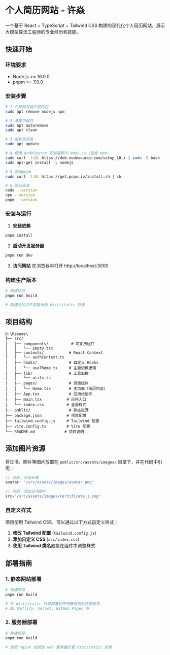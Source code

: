 # 个人简历网站 - 许焱

一个基于 React + TypeScript + Tailwind CSS 构建的现代化个人简历网站，展示大模型算法工程师的专业经历和技能。


## 快速开始

### 环境要求

- Node.js >= 16.0.0
- pnpm >= 7.0.0
### 安装步骤
~~~bash
# 1.先移除可能冲突的包
sudo apt remove nodejs npm

# 2.清理包缓存
sudo apt autoremove
sudo apt clean

# 3.更新包列表
sudo apt update

# 4.使用 NodeSource 安装最新的 Node.js（包含 npm）
sudo curl -fsSL https://deb.nodesource.com/setup_18.x | sudo -E bash -
sudo apt-get install -y nodejs

# 5.安装pnpm
sudo curl -fsSL https://get.pnpm.io/install.sh | sh -

# 6.验证安装
node --version
npm --version
pnpm --version
~~~
### 安装与运行

1. **安装依赖**
```bash
pnpm install
```

2. **启动开发服务器**
```bash
pnpm run dev
```

3. **访问网站**
在浏览器中打开 http://localhost:3000

### 构建生产版本

```bash
# 构建项目
pnpm run build

# 构建后的文件将输出到 dist/static 目录
```

## 项目结构

```
D:\Resume\
├── src/
│   ├── components/          # 可复用组件
│   │   └── Empty.tsx
│   ├── contexts/           # React Context
│   │   └── authContext.ts
│   ├── hooks/              # 自定义 Hooks
│   │   └── useTheme.ts     # 主题切换逻辑
│   ├── lib/                # 工具函数
│   │   └── utils.ts
│   ├── pages/              # 页面组件
│   │   └── Home.tsx        # 主页面（简历内容）
│   ├── App.tsx             # 应用根组件
│   ├── main.tsx           # 应用入口
│   └── index.css          # 全局样式
├── public/                 # 静态资源
├── package.json           # 项目配置
├── tailwind.config.js     # Tailwind 配置
├── vite.config.ts         # Vite 配置
└── README.md             # 项目说明
```

## 添加图片资源

将证书、照片等图片放置在 `public/src/assets/images/` 目录下，并在代码中引用：

```typescript
// 示例：添加头像
avatar: "/src/assets/images/avatar.png"

// 示例：添加证书图片
src="/src/assets/images/certificate_1.png"
```

### 自定义样式

项目使用 Tailwind CSS，可以通过以下方式自定义样式：

1. **修改 Tailwind 配置** (`tailwind.config.js`)
2. **添加自定义 CSS** (`src/index.css`)
3. **使用 Tailwind 类名**直接在组件中调整样式

## 部署指南

### 1. 静态网站部署

```bash
# 构建项目
pnpm run build

# 将 dist/static 目录部署到任何静态网站托管服务
# 如：Netlify, Vercel, GitHub Pages 等
```

### 2. 服务器部署

```bash
# 构建项目
pnpm run build

# 使用 nginx 或其他 web 服务器托管 dist/static 目录
```